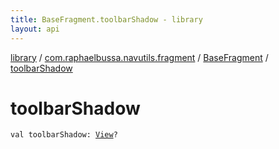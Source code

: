 ```yaml
---
title: BaseFragment.toolbarShadow - library
layout: api
---
```


<div class='api-docs-breadcrumbs'><a href="../../index.html">library</a> / <a href="../index.html">com.raphaelbussa.navutils.fragment</a> / <a href="index.html">BaseFragment</a> / <a href="./toolbar-shadow.html">toolbarShadow</a></div>

# toolbarShadow

<div class="signature"><code><span class="keyword">val </span><span class="identifier">toolbarShadow</span><span class="symbol">: </span><a href="https://developer.android.com/reference/android/view/View.html"><span class="identifier">View</span></a><span class="symbol">?</span></code></div>
